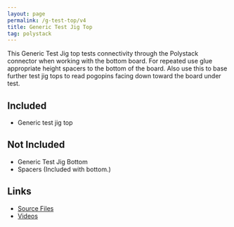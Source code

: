 ```yaml
---
layout: page
permalink: /g-test-top/v4
title: Generic Test Jig Top
tag: polystack
---
```


This Generic Test Jig top tests connectivity through the Polystack connector when working with the bottom board. For repeated use glue appropriate height spacers to the bottom of the board. Also use this to base further test jig tops to read pogopins facing down toward the board under test.

## Included

* Generic test jig top

## Not Included

* Generic Test Jig Bottom
* Spacers (Included with bottom.)

## Links

* [Source Files](https://github.com/chickadee-tech/g-test-top)
* [Videos](https://www.youtube.com/playlist?list=PLc5VBJtwRhC-xjy22CXBe0yggC2pQO3lt)
